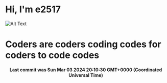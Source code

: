 # Hi, I'm e2517

![Alt Text](https://github.com/E2517/e2517/blob/master/images/background.gif)

# Coders are coders coding codes for coders to code codes

<h4 align="center">Last commit was Sun Mar 03 2024 20:10:30 GMT+0000 (Coordinated Universal Time)</h4>
